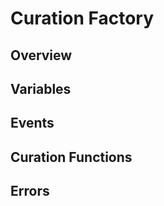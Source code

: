 # Curation Factory

## **Overview**

## **Variables**

## **Events**

## **Curation Functions**

## **Errors**
